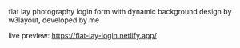 flat lay photography login form with dynamic background
design by w3layout, developed by me

live preview:
https://flat-lay-login.netlify.app/